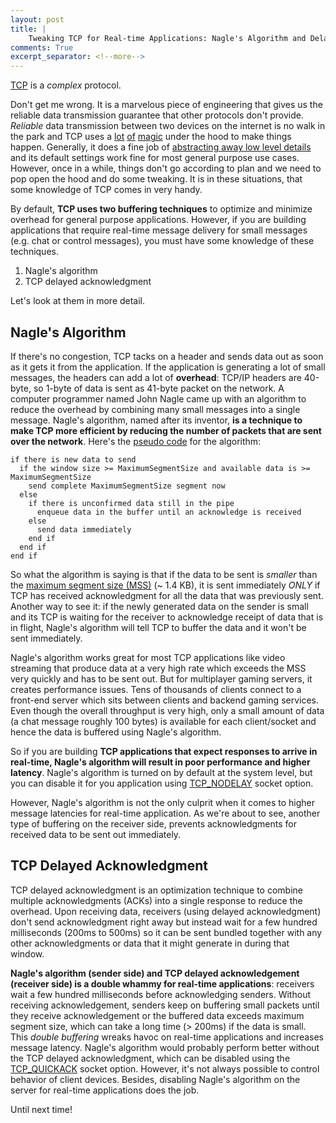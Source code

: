 ```yaml
---
layout: post
title: |
    Tweaking TCP for Real-time Applications: Nagle's Algorithm and Delayed Acknowledgment
comments: True
excerpt_separator: <!--more-->
---
```


[TCP](https://en.wikipedia.org/wiki/Transmission_Control_Protocol) is a *complex* protocol.

Don't get me wrong. It is a marvelous piece of engineering that gives us the reliable data transmission guarantee that other protocols don't provide. *Reliable* data transmission between two devices on the internet is no walk in the park and TCP uses a [lot](https://en.wikipedia.org/wiki/Transmission_Control_Protocol#Flow_control) [of](https://en.wikipedia.org/wiki/TCP_congestion_control) [magic](https://en.wikipedia.org/wiki/TCP_window_scale_option) under the hood to make things happen. Generally, it does a fine job of [abstracting away low level details](https://codeahoy.com/2016/05/06/good-abstractions-have-fewer-leaks/) and its default settings work fine for most general purpose use cases. However, once in a while, things don't go according to plan and we need to pop open the hood and do some tweaking. It is in these situations, that some knowledge of TCP comes in very handy.

 <!--more-->

By default, **TCP uses two buffering techniques** to optimize and minimize overhead for general purpose applications. However, if you are building applications that require real-time message delivery for small messages (e.g. chat or control messages), you must have some knowledge of these techniques.

1. Nagle's algorithm
2. TCP delayed acknowledgment

Let's look at them in more detail.

## Nagle's Algorithm

If there's no congestion, TCP tacks on a header and sends data out as soon as it gets it from the application. If the application is generating a lot of small messages, the headers can add a lot of **overhead**: TCP/IP headers are 40-byte, so 1-byte of data is sent as 41-byte packet on the network. A computer programmer named John Nagle came up with an algorithm to reduce the overhead by combining many small messages into a single message. Nagle's algorithm, named after its inventor, **is a technique to make TCP more efficient by reducing the number of packets that are sent over the network**. Here's the [pseudo code]((https://en.wikipedia.org/wiki/Nagle's_algorithm)) for the algorithm:

```
if there is new data to send
  if the window size >= MaximumSegmentSize and available data is >= MaximumSegmentSize
    send complete MaximumSegmentSize segment now
  else
    if there is unconfirmed data still in the pipe
      enqueue data in the buffer until an acknowledge is received
    else
      send data immediately
    end if
  end if
end if
```

So what the algorithm is saying is that if the data to be sent is *smaller* than the [maximum segment size (MSS)](https://en.wikipedia.org/wiki/Maximum_segment_size) (~ 1.4 KB), it is sent immediately *ONLY* if TCP has received acknowledgment for all the data that was previously sent. Another way to see it: if the newly generated data on the sender is small and its TCP is waiting for the receiver to acknowledge receipt of data that is in flight, Nagle's algorithm will tell TCP to buffer the data and it won't be sent immediately.

Nagle's algorithm works great for most TCP applications like video streaming that produce data at a very high rate which exceeds the MSS very quickly and has to be sent out. But for multiplayer gaming servers, it creates performance issues. Tens of thousands of clients connect to a front-end server which sits between clients and backend gaming services. Even though the overall throughput is very high, only a small amount of data (a chat message roughly 100 bytes) is available for each client/socket and hence the data is buffered using Nagle's algorithm.

So if you are building **TCP applications that expect responses to arrive in real-time, Nagle's algorithm will result in poor performance and higher latency**. Nagle's algorithm is turned on by default at the system level, but you can disable it for you application using [TCP_NODELAY](http://download.java.net/jdk7/archive/b123/docs/api/java/net/SocketOptions.html#TCP_NODELAY) socket option.

However, Nagle's algorithm is not the only culprit when it comes to higher message latencies for real-time application. As we're about to see, another type of buffering on the receiver side, prevents acknowledgments for received data to be sent out immediately.

## TCP Delayed Acknowledgment

TCP delayed acknowledgment is an optimization technique to combine multiple acknowledgments (ACKs) into a single response to reduce the overhead. Upon receiving data, receivers (using delayed acknowledgment) don't send acknowledgment right away but instead wait for a few hundred milliseconds (200ms to 500ms) so it can be sent bundled together with any other acknowledgments or data that it might generate in during that window.

**Nagle's algorithm (sender side) and TCP delayed acknowledgement (receiver side) is a double whammy for real-time applications**: receivers wait a few hundred milliseconds before acknowledging senders. Without receiving acknowledgement, senders keep on buffering small packets until they receive acknowledgement or the buffered data exceeds maximum segment size, which can take a long time (> 200ms) if the data is small. This *double buffering* wreaks havoc on real-time applications and increases message latency. Nagle's algorithm would probably perform better without the TCP delayed acknowledgment, which can be disabled using the [TCP_QUICKACK](https://linux.die.net/man/7/tcp) socket option. However, it's not always possible to control behavior of client devices. Besides, disabling Nagle's algorithm on the server for real-time applications does the job.

Until next time!
